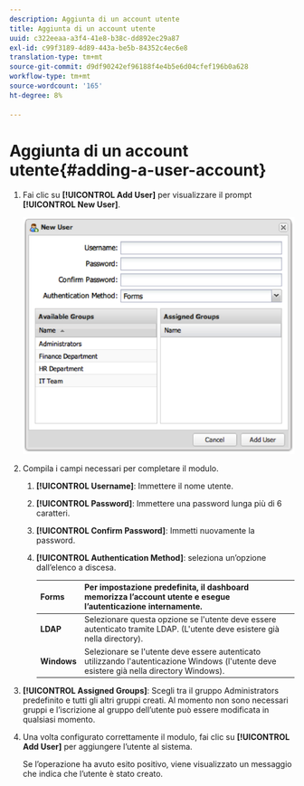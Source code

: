 ```yaml
---
description: Aggiunta di un account utente
title: Aggiunta di un account utente
uuid: c322eeaa-a3f4-41e8-b38c-dd892ec29a87
exl-id: c99f3189-4d89-443a-be5b-84352c4ec6e8
translation-type: tm+mt
source-git-commit: d9df90242ef96188f4e4b5e6d04cfef196b0a628
workflow-type: tm+mt
source-wordcount: '165'
ht-degree: 8%

---
```


# Aggiunta di un account utente{#adding-a-user-account}

1. Fai clic su **[!UICONTROL Add User]** per visualizzare il prompt **[!UICONTROL New User]**.

   ![](assets/add_user_account.png)

1. Compila i campi necessari per completare il modulo.
   1. **[!UICONTROL Username]**: Immettere il nome utente.
   1. **[!UICONTROL Password]**: Immettere una password lunga più di 6 caratteri.
   1. **[!UICONTROL Confirm Password]**: Immetti nuovamente la password.
   1. **[!UICONTROL Authentication Method]**: seleziona un’opzione dall’elenco a discesa.

      | **Forms** | Per impostazione predefinita, il dashboard memorizza l’account utente e esegue l’autenticazione internamente. |
      |---|---|
      | **LDAP** | Selezionare questa opzione se l&#39;utente deve essere autenticato tramite LDAP. (L&#39;utente deve esistere già nella directory). |
      | **Windows** | Selezionare se l&#39;utente deve essere autenticato utilizzando l&#39;autenticazione Windows (l&#39;utente deve esistere già nella directory Windows). |

1. **[!UICONTROL Assigned Groups]**: Scegli tra il gruppo Administrators predefinito e tutti gli altri gruppi creati. Al momento non sono necessari gruppi e l’iscrizione al gruppo dell’utente può essere modificata in qualsiasi momento.
1. Una volta configurato correttamente il modulo, fai clic su **[!UICONTROL Add User]** per aggiungere l’utente al sistema.

   Se l’operazione ha avuto esito positivo, viene visualizzato un messaggio che indica che l’utente è stato creato.
